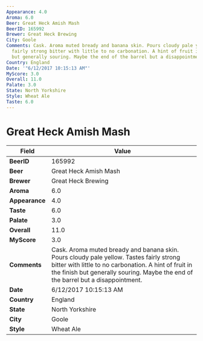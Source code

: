```yaml
---
Appearance: 4.0
Aroma: 6.0
Beer: Great Heck Amish Mash
BeerID: 165992
Brewer: Great Heck Brewing
City: Goole
Comments: Cask. Aroma muted bready and banana skin. Pours cloudy pale yellow. Tastes
  fairly strong bitter with little to no carbonation. A hint of fruit in the finish
  but generally souring. Maybe the end of the barrel but a disappointment.
Country: England
Date: '"6/12/2017 10:15:13 AM"'
MyScore: 3.0
Overall: 11.0
Palate: 3.0
State: North Yorkshire
Style: Wheat Ale
Taste: 6.0
---
```


# Great Heck Amish Mash

| Field         | Value |
|---------------|-------|
| **BeerID** | 165992 |
| **Beer** | Great Heck Amish Mash |
| **Brewer** | Great Heck Brewing |
| **Aroma** | 6.0 |
| **Appearance** | 4.0 |
| **Taste** | 6.0 |
| **Palate** | 3.0 |
| **Overall** | 11.0 |
| **MyScore** | 3.0 |
| **Comments** | Cask. Aroma muted bready and banana skin. Pours cloudy pale yellow. Tastes fairly strong bitter with little to no carbonation. A hint of fruit in the finish but generally souring. Maybe the end of the barrel but a disappointment. |
| **Date** | 6/12/2017 10:15:13 AM |
| **Country** | England |
| **State** | North Yorkshire |
| **City** | Goole |
| **Style** | Wheat Ale |

